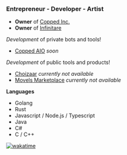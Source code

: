 ### Entrepreneur - Developer - Artist
- **Owner** of [Copped Inc.](https://github.com/copped-inc)
- **Owner** of [Infinitare](https://github.com/infinitare)



_Development_ of private bots and tools!
- [Copped AIO](https://twitter.com/ileFixDev) *soon*

_Development_ of public tools and products!
- [Choizaar](https://choizaar.com) *currently not available*
- [Movels Marketplace](https://twitter.com/movelsmarket) *currently not available*

__Languages__

- Golang
- Rust
- Javascript / Node.js / Typescript
- Java
- C#
- C / C++

[![wakatime](https://wakatime.com/badge/user/018ba8b7-cb55-4e77-895b-944c92a13477.svg)](https://wakatime.com/@018ba8b7-cb55-4e77-895b-944c92a13477)
